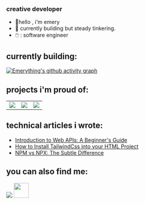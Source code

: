 ### creative developer


- :panda_face:hello , i'm emery
- :thought_balloon: currently building but steady tinkering.
- 🖱️ : software engineer 

## currently building: 
[![Emerything's github activity graph](https://github-readme-activity-graph.vercel.app/graph?username=codemerything&theme=xcode&custom_title=ecommerce%20template%20graph&hide_border=true)](https://github.com/codemerything/ecommerce-template)
   
## projects i'm proud of: 
<table>
	<tr>
		<td> <a href="https://github.com/codemerything/starsearch"><img src="https://github-readme-stats.vercel.app/api/pin/?username=codemerything&repo=starsearch" /></a></td>
				<td> <a href="https://github.com/codemerything/starsearch"><img src="https://github-readme-stats.vercel.app/api/pin/?username=codemerything&repo=activity-forecast" /></a></td>
				<td> <a href="https://github.com/codemerything/starsearch"><img src="https://github-readme-stats.vercel.app/api/pin/?username=codemerything&repo=thequizapp" /></a></td>
	</tr>
	
</table>


## technical articles i wrote:
- [Introduction to Web APIs: A Beginner's Guide](https://mmnldm.hashnode.dev/introduction-to-web-apis/)
- [How to Install TailwindCss into your HTML Project](https://mmnldm.hashnode.dev/how-to-install-tailwind-css-in-your-html-project/)
- [NPM vs NPX: The Subtle Difference](https://mmnldm.hashnode.dev/npm-vs-npx/)
 
## you can also find me:

<p>
<a href = "https://www.linkedin.com/in/mmnldm"><img src="https://img.icons8.com/fluent/48/000000/linkedin.png"/></a>
<a href = "https://www.x.com/zimaab"><img src="https://raw.githubusercontent.com/rahuldkjain/github-profile-readme-generator/master/src/images/icons/Social/twitter.svg" height="40" width="40"/></a>
</p>
